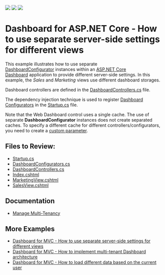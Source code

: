 <!-- default badges list -->
![](https://img.shields.io/endpoint?url=https://codecentral.devexpress.com/api/v1/VersionRange/380194211/20.2.8%2B)
[![](https://img.shields.io/badge/Open_in_DevExpress_Support_Center-FF7200?style=flat-square&logo=DevExpress&logoColor=white)](https://supportcenter.devexpress.com/ticket/details/T1009554)
[![](https://img.shields.io/badge/📖_How_to_use_DevExpress_Examples-e9f6fc?style=flat-square)](https://docs.devexpress.com/GeneralInformation/403183)
<!-- default badges end -->
# Dashboard for ASP.NET Core - How to use separate server-side settings for different views

This example illustrates how to use separate [DashboardConfigurator](https://docs.devexpress.com/Dashboard/DevExpress.DashboardWeb.DashboardConfigurator) instances within an [ASP.NET Core Dashboard](https://docs.devexpress.com/Dashboard/115163/web-dashboard/aspnet-core-dashboard-control) application to provide different server-side settings. In this example, the _Sales_ and _Marketing_ views use different dashboard storages.

Dashboard controllers are defined in the [DashboardControllers.cs](./CS/Controllers/DashboardControllers.cs) file.

The dependency injection technique is used to register [Dashboard Configurators](./CS/DashboardConfigurators.cs) in the [Startup.cs](./CS/Startup.cs) file.

Note that the Web Dashboard control uses a single cache. The use of separate **DashboardConfigurator** instances does not create separated caches. To specify a different cache for different controllers/configurators, you need to create a [custom parameter](https://docs.devexpress.com/Dashboard/118651/web-dashboard/general-information/security-considerations#cache-security).

## Files to Review:

* [Startup.cs](./CS/Startup.cs)
* [DashboardConfigurators.cs](./CS/DashboardConfigurators.cs)
* [DashboardControllers.cs](./CS/Controllers/DashboardControllers.cs)
* [Index.cshtml](./CS/Views/Home/Index.cshtml)
* [MarketingView.cshtml](./CS/Views/Home/MarketingView.cshtml)
* [SalesView.cshtml](./CS/Views/Home/SalesView.cshtml)

## Documentation

- [Manage Multi-Tenancy](https://docs.devexpress.com/Dashboard/402924/web-dashboard/dashboard-backend/manage-multi-tenancy)

## More Examples

- [Dashboard for MVC - How to use separate server-side settings for different views](https://github.com/DevExpress-Examples/aspnet-mvc-dashboard-how-to-use-separate-server-side-settings-for-different-views-t464543)
- [Dashboard for MVC - How to implement multi-tenant Dashboard architecture](https://github.com/DevExpress-Examples/DashboardUserBasedMVC)
- [Dashboard for MVC - How to load different data based on the current user](https://github.com/DevExpress-Examples/DashboardDifferentUserDataMVC)
